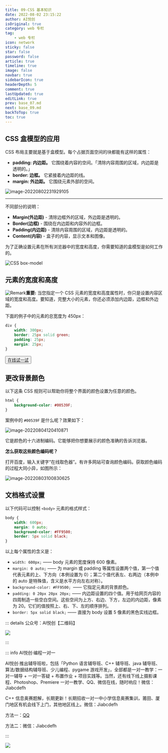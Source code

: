 ```yaml
---
title: 09-CSS 基本知识
date: 2022-08-02 23:15:22
author: AI悦创
isOriginal: true
category: web 专栏
tag:
    - web 专栏
icon: network
sticky: false
star: false
password: false
article: true
timeline: true
image: false
navbar: true
sidebarIcon: true
headerDepth: 5
comment: true
lastUpdated: true
editLink: true
prev: base_07.md
next: base_09.md
backToTop: true
toc: true
---
```


## CSS 盒模型的应用

CSS 布局主要就是基于盒模型。每个占据页面空间的块都能有这样的属性：

- **padding: 内边距。** 它围绕着内容的空间。「清除内容周围的区域，内边距是透明的。」
- **border: 边框。** 它紧接着内边距的线。
- **margin: 外边距。** 它围绕元素外部的空间。

![image-20220802231929105](./base_08.assets/image-20220802231929105.png)

---

不同部分的说明：

- **Margin(外边距)** - 清除边框外的区域，外边距是透明的。
- **Border(边框)** - 围绕在内边距和内容外的边框。
- **Padding(内边距)** - 清除内容周围的区域，内边距是透明的。
- **Content(内容)** - 盒子的内容，显示文本和图像。

为了正确设置元素在所有浏览器中的宽度和高度，你需要知道的盒模型是如何工作的。

![CSS box-model](./base_08.assets/box-model.gif)

## 元素的宽度和高度

![Remark](./base_08.assets/lamp.gif)**重要:** 当您指定一个 CSS 元素的宽度和高度属性时，你只是设置内容区域的宽度和高度。要知道，完整大小的元素，你还必须添加内边距，边框和外边距。

下面的例子中的元素的总宽度为 450px：

```css
div {
    width: 300px;
    border: 25px solid green;
    padding: 25px;
    margin: 25px;
}
```

<button name="button" style="color: black"><a href="https://bornforthis.cn/web_runing/web_base/base_08/base_08-1.html" target="_blank">在线试一试</a></button>







## 更改背景颜色

以下这条 CSS 规则可以帮助你将整个界面的颜色设置为任意的颜色。

```css
html {
    background-color: #00539F;
}
```

案例中的 `#00539F` 是什么呢？效果如下：

![image-20220804120410871](./base_08.assets/image-20220804120410871.png)

它是颜色的十六进制编码。它能够把你想要展示的颜色准确的告诉浏览器。

**怎么获取这些颜色编码呢？**

打开百度，输入关键字“在线取色器”。有许多网站可查询颜色编码。获取颜色编码的过程大同小异，如图所示：

![image-20220803100830625](./base_08.assets/image-20220803100830625.png)

## 文档格式设置

以下代码可以控制 `<body>` 元素的格式样式：

```css
body {
    width: 600px;
	margin: 0 auto;
	background-color: #FF9500;
    border: 5px solid black;
}
```

以上每个属性的含义是：

- `width: 600px;`  —— body 元素的宽度保持 600 像素。
- `margin: 0 auto;`  —— 为 margin 或 padding 等属性设置两个值，第一个值代表元素的上、下方向（本例设置为 0）；第二个值代表左、右两边（本例中的 auto 是特殊值，含义是水平方向左右对称）。
- `background-color: #FF9500; `—— 它指定元素的背景颜色。
- `padding: 0 20px 20px 20px;` —— 内边距设置的四个值。用于给网页内容的四周制造一些空白空间。这些空间为上方、右边、下方，左边的内边距，像素为 20。它们的值按照上、右、下、左的顺序排列。
- `border: 5px solid black;`  —— 直接为 body 设置 5 像素的黑色实线边框。

















::: details 公众号：AI悦创【二维码】

![](/gzh.jpg)

:::

::: info AI悦创·编程一对一

AI悦创·推出辅导班啦，包括「Python 语言辅导班、C++ 辅导班、java 辅导班、算法/数据结构辅导班、少儿编程、pygame 游戏开发」，全部都是一对一教学：一对一辅导 + 一对一答疑 + 布置作业 + 项目实践等。当然，还有线下线上摄影课程、Photoshop、Premiere 一对一教学、QQ、微信在线，随时响应！微信：Jiabcdefh

C++ 信息奥赛题解，长期更新！长期招收一对一中小学信息奥赛集训，莆田、厦门地区有机会线下上门，其他地区线上。微信：Jiabcdefh

方法一：[QQ](http://wpa.qq.com/msgrd?v=3&uin=1432803776&site=qq&menu=yes)

方法二：微信：Jiabcdefh

:::

![](/zsxq.jpg)









